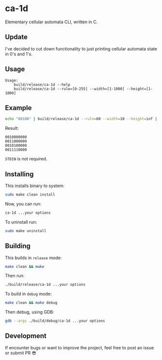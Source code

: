 # ca-1d

Elementary cellular automata CLI, written in C.

## Update

I've decided to cut down functionality to just printing cellular automata state in 0's and 1's.

## Usage

```text
Usage:
	build/release/ca-1d --help
	build/release/ca-1d --rule=[0-255] --width=[1-1000] --height=[1-1000]
```

## Example

```bash
echo "00100" | build/release/ca-1d --rule=60 --width=10 --height=inf | head -n 4
```

Result:

```text
0010000000
0011000000
0010100000
0011110000

```

`STDIN` is not required.

## Installing

This installs binary to system:

```bash
sudo make clean install
```

Now, you can run:

```bash
ca-1d ...your options
```

To uninstall run:

```bash
sudo make uninstall
```

## Building

This builds in `release` mode:

```bash
make clean && make
```

Then run:

```bash
./build/release/ca-1d ...your options
```

To build in `debug` mode:

```bash
make clean && make debug
```

Then debug, using GDB:

```bash
gdb --args ./build/debug/ca-1d ...your options
```

## Development

If encounter bugs or want to improve the project,
feel free to post an issue or submit PR :sunglasses:
